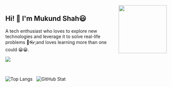 <img align ="right" src = "https://i.imgur.com/fwO0TqB.jpeg" width="150" height="150">

## Hi! 👋 I'm Mukund Shah😃

A tech enthusiast who loves to explore new technologies and leverage it to solve real-life problems 🎢👓;and loves learning more than one could 😀😀.

 <p>
  <a href="https://www.linkedin.com/in/mukundshah-dev/">
    <img src="https://img.shields.io/badge/Mukund-Shah-blue?logo=linkedin&style=flat">
    </a> 
</p>

<br/>

<p>
    <img src="https://github-readme-stats.vercel.app/api/top-langs/?username=mukundshah&layout=compact&langs_count=8" alt="Top Langs">
  &nbsp; 
    <img src="https://github-readme-stats.vercel.app/api?username=mukundshah&show_icons=true&count_private=true&custom_title=Mukund%27s%20GitHub%20Stat&include_all_commits=true" alt="GitHub Stat">
</p>
